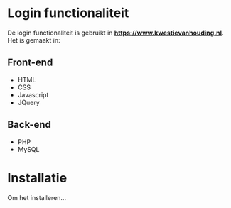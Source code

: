 # Login functionaliteit

De login functionaliteit is gebruikt in __https://www.kwestievanhouding.nl__. Het is gemaakt in:


## Front-end
- HTML
- CSS
- Javascript
- JQuery

## Back-end
- PHP
- MySQL


# Installatie

Om het installeren...
